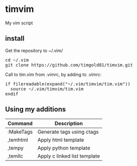 # timvim
My vim script
## install
Get the repository to ~/.vim/ 
<pre>
cd ~/.vim
git clone https://github.com/timgold81/timvim.git
</pre>
Call to tim.vim from .vimrc, by adding to .vimrc:
<pre>
if filereadable(expand("~/.vim/timvim/tim.vim"))
  source ~/.vim/timvim/tim.vim
endif
</pre>
## Using my additions

Command | Description
---|---
:MakeTags | Generate tags using ctags
,temhtml | Apply html template
,tempy | Apply python template
,temllc | Apply c linked list template
